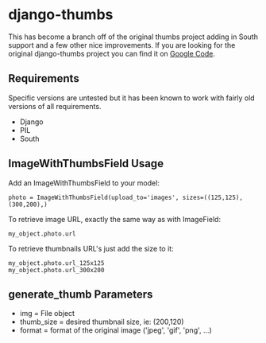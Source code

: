 # django-thumbs

This has become a branch off of the original thumbs project adding in South
support and a few other nice improvements. If you are looking for the original
django-thumbs project you can find it on [Google Code][1].

[1]: http://code.google.com/p/django-thumbs/ "django-thumbs on Google Code"


## Requirements

Specific versions are untested but it has been known to work with fairly old
versions of all requirements.

  + Django
  + PIL
  + South


## ImageWithThumbsField Usage

Add an ImageWithThumbsField to your model:

    photo = ImageWithThumbsField(upload_to='images', sizes=((125,125),(300,200),)

To retrieve image URL, exactly the same way as with ImageField:

    my_object.photo.url

To retrieve thumbnails URL's just add the size to it:

    my_object.photo.url_125x125
    my_object.photo.url_300x200


## generate_thumb Parameters

  + img = File object
  + thumb_size = desired thumbnail size, ie: (200,120)
  + format = format of the original image ('jpeg', 'gif', 'png', ...)
